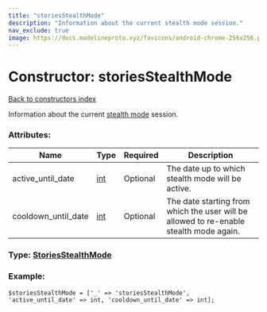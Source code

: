 ```yaml
---
title: "storiesStealthMode"
description: "Information about the current stealth mode session."
nav_exclude: true
image: https://docs.madelineproto.xyz/favicons/android-chrome-256x256.png
---
```

# Constructor: storiesStealthMode  
[Back to constructors index](/API_docs/constructors/index.html)



Information about the current [stealth mode](https://core.telegram.org/api/stories#stealth-mode) session.

### Attributes:

| Name     |    Type       | Required | Description |
|----------|---------------|----------|-------------|
|active\_until\_date|[int](/API_docs/types/int.html) | Optional|The date up to which stealth mode will be active.|
|cooldown\_until\_date|[int](/API_docs/types/int.html) | Optional|The date starting from which the user will be allowed to re-enable stealth mode again.|



### Type: [StoriesStealthMode](/API_docs/types/StoriesStealthMode.html)


### Example:

```
$storiesStealthMode = ['_' => 'storiesStealthMode', 'active_until_date' => int, 'cooldown_until_date' => int];
```  
